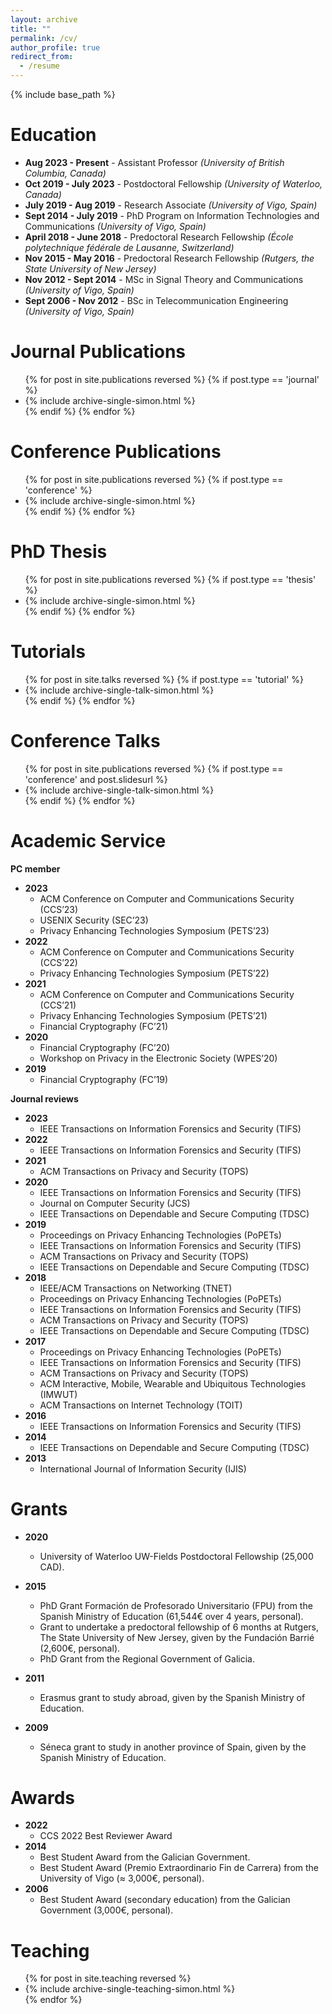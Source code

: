 ```yaml
---
layout: archive
title: ""
permalink: /cv/
author_profile: true
redirect_from:
  - /resume
---
```


{% include base_path %}

Education
======
* **Aug 2023 - Present** - Assistant Professor *(University of British Columbia, Canada)*
* **Oct 2019 - July 2023** - Postdoctoral Fellowship *(University of Waterloo, Canada)*
* **July 2019 - Aug 2019** - Research Associate *(University of Vigo, Spain)*
* **Sept 2014 - July 2019** - PhD Program on Information Technologies and Communications *(University of Vigo, Spain)*
* **April 2018 - June 2018** - Predoctoral Research Fellowship *(École polytechnique fédérale de Lausanne, Switzerland)*
* **Nov 2015 - May 2016** - Predoctoral Research Fellowship *(Rutgers, the State University of New Jersey)*
* **Nov 2012 - Sept 2014** - MSc in Signal Theory and Communications *(University of Vigo, Spain)*
* **Sept 2006 - Nov 2012** - BSc in Telecommunication Engineering *(University of Vigo, Spain)*


Journal Publications
======
  <ul>{% for post in site.publications reversed %}
    {% if post.type == 'journal' %}
      <li>{% include archive-single-simon.html %}</li>
    {% endif %}
  {% endfor %}</ul>

Conference Publications
======
  <ul>{% for post in site.publications reversed %}
    {% if post.type == 'conference' %}
      <li>{% include archive-single-simon.html %}</li>
    {% endif %}
  {% endfor %}</ul>

PhD Thesis
======
<ul>{% for post in site.publications reversed %}
  {% if post.type == 'thesis' %}
    <li>{% include archive-single-simon.html %}</li>
  {% endif %}
{% endfor %}</ul>

Tutorials
======
  <ul>{% for post in site.talks reversed %}
    {% if post.type == 'tutorial' %}
      <li>{% include archive-single-talk-simon.html %}</li>
    {% endif %}
  {% endfor %}</ul>

Conference Talks
======
<ul>{% for post in site.publications reversed %}
  {% if post.type == 'conference' and post.slidesurl %}
    <li>{% include archive-single-talk-simon.html %}</li>
  {% endif %}
{% endfor %}</ul>


Academic Service
======
**PC member**
* **2023**
  * ACM Conference on Computer and Communications Security (CCS’23)
  * USENIX Security (SEC’23)
  * Privacy Enhancing Technologies Symposium (PETS’23)
* **2022**
  * ACM Conference on Computer and Communications Security (CCS’22)
  * Privacy Enhancing Technologies Symposium (PETS’22)
* **2021**
  * ACM Conference on Computer and Communications Security (CCS’21)
  * Privacy Enhancing Technologies Symposium (PETS’21)
  * Financial Cryptography (FC’21)
* **2020**
  * Financial Cryptography (FC’20)
  * Workshop on Privacy in the Electronic Society (WPES’20)
* **2019**
  * Financial Cryptography (FC’19)

**Journal reviews**
* **2023**
  * IEEE Transactions on Information Forensics and Security (TIFS)
* **2022**
  * IEEE Transactions on Information Forensics and Security (TIFS)
* **2021** 
  * ACM Transactions on Privacy and Security (TOPS)
* **2020** 
  * IEEE Transactions on Information Forensics and Security (TIFS)
  * Journal on Computer Security (JCS)
  * IEEE Transactions on Dependable and Secure Computing (TDSC)
* **2019**
  * Proceedings on Privacy Enhancing Technologies (PoPETs)
  * IEEE Transactions on Information Forensics and Security (TIFS)
  * ACM Transactions on Privacy and Security (TOPS)
  * IEEE Transactions on Dependable and Secure Computing (TDSC)
* **2018**
  * IEEE/ACM Transactions on Networking (TNET)
  * Proceedings on Privacy Enhancing Technologies (PoPETs)
  * IEEE Transactions on Information Forensics and Security (TIFS)
  * ACM Transactions on Privacy and Security (TOPS)
  * IEEE Transactions on Dependable and Secure Computing (TDSC)
* **2017**
  * Proceedings on Privacy Enhancing Technologies (PoPETs)
  * IEEE Transactions on Information Forensics and Security (TIFS)
  * ACM Transactions on Privacy and Security (TOPS)
  * ACM Interactive, Mobile, Wearable and Ubiquitous Technologies (IMWUT)
  * ACM Transactions on Internet Technology (TOIT)
* **2016**
  * IEEE Transactions on Information Forensics and Security (TIFS)
* **2014**
  * IEEE Transactions on Dependable and Secure Computing (TDSC)
* **2013**
  * International Journal of Information Security (IJIS)



Grants
======
* **2020**
  * University of Waterloo UW-Fields Postdoctoral Fellowship (25,000 CAD).
* **2015**
  * PhD Grant Formación de Profesorado Universitario (FPU) from the Spanish Ministry of Education (61,544€ over 4 years, personal).
  * Grant to undertake a predoctoral fellowship of 6 months at Rutgers, The State University of New Jersey, given by the Fundación Barrié (2,600€, personal).
  * PhD Grant from the Regional Government of Galicia.

* **2011**
  * Erasmus grant to study abroad, given by the Spanish Ministry of Education.
* **2009**
  * Séneca grant to study in another province of Spain, given by the Spanish Ministry of Education.


Awards
======
* **2022**
  * CCS 2022 Best Reviewer Award
* **2014**
  * Best Student Award from the Galician Government.
  * Best Student Award (Premio Extraordinario Fin de Carrera) from the University of Vigo (≈ 3,000€, personal).
* **2006**
  * Best Student Award (secondary education) from the Galician Government (3,000€, personal).

  
Teaching
======
  <ul>{% for post in site.teaching reversed %}
    <li>{% include archive-single-teaching-simon.html %}</li>
  {% endfor %}</ul>
